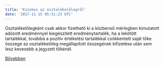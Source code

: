 ```yaml
---
title: 'Kisokos az osztalékelőlegről'
date: '2017-11-15 05:31:23 UTC'
---
```


Osztalékelőlegként csak akkor fizethető ki a közbenső mérlegben kimutatott adózott eredménnyel kiegészített eredménytartalék, ha a lekötött tartalékkal, továbbá a pozitív értékelési tartalékkal csökkentett saját tőke összege az osztalékelőleg megállapított összegének kifizetése után sem lesz kevesebb a jegyzett tőkénél.


[Bővebben](http://ift.tt/2AG8dAb)
